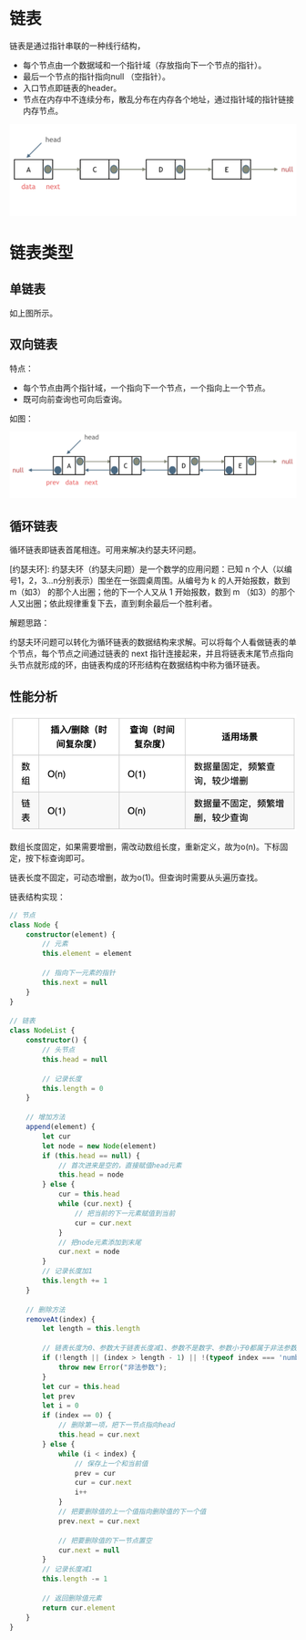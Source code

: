 # 链表

链表是通过指针串联的一种线行结构，

- 每个节点由一个数据域和一个指针域（存放指向下一个节点的指针）。
- 最后一个节点的指针指向null （空指针）。
- 入口节点即链表的header。
- 节点在内存中不连续分布，散乱分布在内存各个地址，通过指针域的指针链接内存节点。

![指针](../img/指针.png)

# 链表类型



## 单链表

如上图所示。



## 双向链表

特点：

- 每个节点由两个指针域，一个指向下一个节点，一个指向上一个节点。
- 既可向前查询也可向后查询。

如图：

![双链表](../img/双链表.png)

## 循环链表

循环链表即链表首尾相连。可用来解决约瑟夫环问题。

[约瑟夫环]: 约瑟夫环（约瑟夫问题）是一个数学的应用问题：已知 n 个人（以编号1，2，3…n分别表示）围坐在一张圆桌周围。从编号为 k 的人开始报数，数到 m（如3） 的那个人出圈；他的下一个人又从 1 开始报数，数到 m （如3）的那个人又出圈；依此规律重复下去，直到剩余最后一个胜利者。

解题思路：

约瑟夫环问题可以转化为循环链表的数据结构来求解。可以将每个人看做链表的单个节点，每个节点之间通过链表的 next 指针连接起来，并且将链表末尾节点指向头节点就形成的环，由链表构成的环形结构在数据结构中称为循环链表。



## 性能分析



![链表-数组复杂度](../img/链表-数组复杂度.png)

数组长度固定，如果需要增删，需改动数组长度，重新定义，故为o(n)。下标固定，按下标查询即可。

链表长度不固定，可动态增删，故为o(1)。但查询时需要从头遍历查找。



链表结构实现：

```typescript
// 节点
class Node {
    constructor(element) {
        // 元素
        this.element = element

        // 指向下一元素的指针
        this.next = null
    }
}

// 链表
class NodeList {
    constructor() {
        // 头节点
        this.head = null

        // 记录长度
        this.length = 0
    }

    // 增加方法
    append(element) {
        let cur
        let node = new Node(element)
        if (this.head == null) {
            // 首次进来是空的，直接赋值head元素
            this.head = node
        } else {
            cur = this.head
            while (cur.next) {
                // 把当前的下一元素赋值到当前
                cur = cur.next
            }
            // 把node元素添加到末尾
            cur.next = node
        }
        // 记录长度加1
        this.length += 1
    }

    // 删除方法
    removeAt(index) {
        let length = this.length

        // 链表长度为0、参数大于链表长度减1、参数不是数字、参数小于0都属于非法参数
        if (!length || (index > length - 1) || !(typeof index === 'number') || index < 0) {
            throw new Error("非法参数");
        }
        let cur = this.head
        let prev
        let i = 0
        if (index == 0) {
            // 删除第一项，把下一节点指向head
            this.head = cur.next
        } else {
            while (i < index) {
                // 保存上一个和当前值
                prev = cur
                cur = cur.next
                i++
            }
            // 把要删除值的上一个值指向删除值的下一个值
            prev.next = cur.next

            // 把要删除值的下一节点置空
            cur.next = null
        }
        // 记录长度减1
        this.length -= 1

        // 返回删除值元素
        return cur.element
    }
}
```



